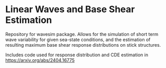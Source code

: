 # Linear Waves and Base Shear Estimation

Repository for wavesim package. Allows for the simulation of short term wave variability for given sea-state conditions, and the estimation of resulting maximum base shear response distributions on stick structures.

Includes code used for response distribution and CDE estimation in https://arxiv.org/abs/2404.16775
